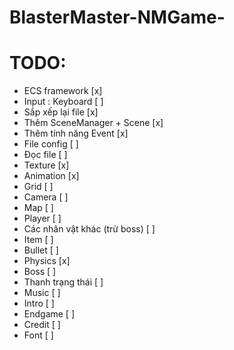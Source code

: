 # BlasterMaster-NMGame-

# TODO:
- ECS framework                 [x]
- Input : Keyboard              [ ]
- Sắp xếp lại file              [x]
- Thêm SceneManager + Scene     [x]
- Thêm tính năng Event          [x]
- File config                   [ ]
- Đọc file                      [ ]
- Texture                       [x]
- Animation                     [x]
- Grid                          [ ]
- Camera                        [ ]
- Map                           [ ]
- Player                        [ ]
- Các nhân vật khác (trừ boss)  [ ]
- Item                          [ ]
- Bullet                        [ ]
- Physics                       [x]
- Boss                          [ ]
- Thanh trạng thái              [ ]
- Music                         [ ]
- Intro                         [ ]
- Endgame                       [ ]
- Credit                        [ ]
- Font                          [ ]
